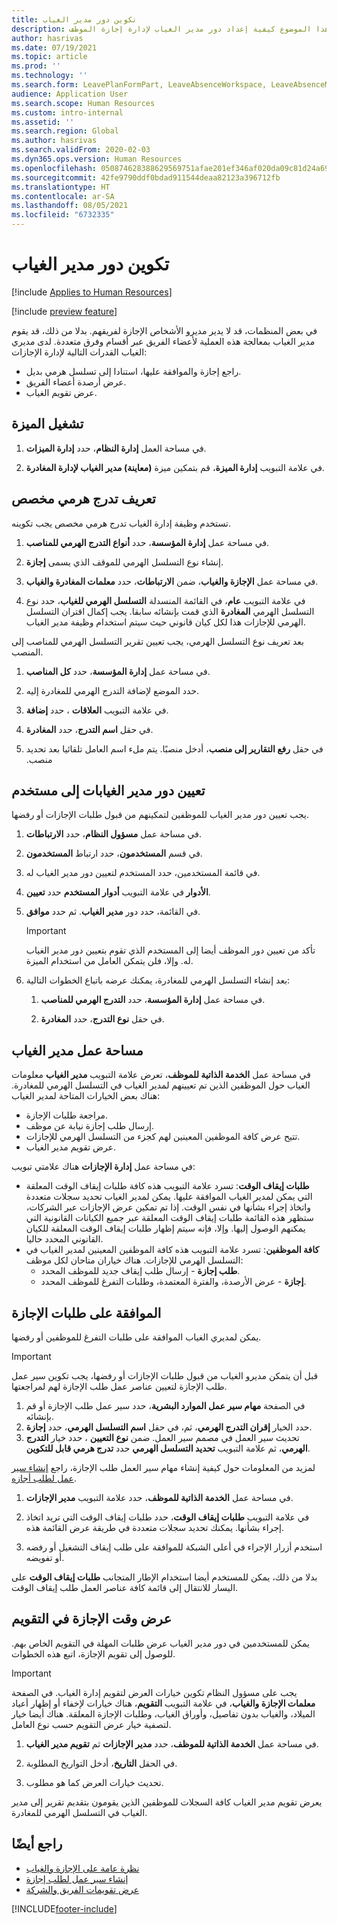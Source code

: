 ```yaml
---
title: تكوين دور مدير الغياب
description: يشرح هذا الموضوع كيفية إعداد دور مدير الغياب لإدارة إجازة الموظف.
author: hasrivas
ms.date: 07/19/2021
ms.topic: article
ms.prod: ''
ms.technology: ''
ms.search.form: LeavePlanFormPart, LeaveAbsenceWorkspace, LeaveAbsenceManager
audience: Application User
ms.search.scope: Human Resources
ms.custom: intro-internal
ms.assetid: ''
ms.search.region: Global
ms.author: hasrivas
ms.search.validFrom: 2020-02-03
ms.dyn365.ops.version: Human Resources
ms.openlocfilehash: 050874628388629569751afae201ef346af020da09c81d24a69e1a4b5eb41b6f
ms.sourcegitcommit: 42fe9790ddf0bdad911544deaa82123a396712fb
ms.translationtype: HT
ms.contentlocale: ar-SA
ms.lasthandoff: 08/05/2021
ms.locfileid: "6732335"
---
```

# <a name="configure-the-absence-manager-role"></a>تكوين دور مدير الغياب

[!include [Applies to Human Resources](../includes/applies-to-hr.md)]

[!include [preview feature](./includes/preview-feature.md)]

في بعض المنظمات، قد لا يدير مديرو الأشخاص الإجازة لفريقهم. بدلا من ذلك، قد يقوم مدير الغياب بمعالجة هذه العملية لأعضاء الفريق عبر أقسام وفرق متعددة. لدى مديري الغياب القدرات التالية لإدارة الإجازات:

- راجع إجازة والموافقة عليها، استنادا إلى تسلسل هرمي بديل.
- عرض أرصدة أعضاء الفريق.
- عرض تقويم الغياب.

## <a name="turn-on-the-feature"></a>تشغيل الميزة

1. في مساحة العمل **إدارة النظام**، حدد **إدارة الميزات**.

2. في علامة التبويب **إدارة الميزة**، قم بتمكين ميزة **(معاينة) مدير الغياب لإدارة المغادرة**.

## <a name="define-a-custom-hierarchy"></a>تعريف تدرج هرمي مخصص

تستخدم وظيفة إدارة الغياب تدرج هرمي مخصص يجب تكوينه.

1. في مساحة عمل **إدارة المؤسسة**، حدد **أنواع التدرج الهرمي للمناصب**.

2. إنشاء نوع التسلسل الهرمي للموقف الذي يسمى **إجازة**.

3. في مساحة عمل **الإجازة والغياب**، ضمن **الارتباطات**، حدد **معلمات المغادرة والغياب**.

4. في علامة التبويب **عام**، في القائمة المنسدلة **التسلسل الهرمي للغياب**، حدد نوع التسلسل الهرمي **المغادرة** الذي قمت بإنشائه سابقا. يجب إكمال اقتران التسلسل الهرمي للإجازات هذا لكل كيان قانوني حيث سيتم استخدام وظيفة مدير الغياب.

بعد تعريف نوع التسلسل الهرمي، يجب تعيين تقرير التسلسل الهرمي للمناصب إلى المنصب.

1. في مساحة عمل **إدارة المؤسسة**، حدد **كل المناصب**.

2. حدد الموضع لإضافة التدرج الهرمي للمغادرة إليه.

3. في علامة التبويب **العلاقات** ، حدد **إضافة**.

4. في حقل **اسم التدرج**، حدد **المغادرة**.

5. في حقل **‏‫رفع التقارير إلى منصب**، أدخل منصبًا. يتم ملء اسم العامل تلقائيا بعد تحديد منصب.

## <a name="assign-the-absence-manager-role-to-a-user"></a>تعيين دور مدير الغيابات إلى مستخدم

يجب تعيين دور مدير الغياب للموظفين لتمكينهم من قبول طلبات الإجازات أو رفضها.

1. في مساحة عمل **مسؤول النظام**، حدد **الارتباطات**.

2. في قسم **المستخدمون**، حدد ارتباط **المستخدمون**.

3. في قائمة المستخدمين، حدد المستخدم لتعيين دور مدير الغياب له.

4. في علامة التبويب **أدوار المستخدم** حدد **تعيين‏‎ الأدوار**.

5. في القائمة، حدد دور **مدير الغياب**. ثم حدد **موافق**.

    > [!IMPORTANT]
    > تأكد من تعيين دور الموظف أيضا إلى المستخدم الذي تقوم بتعيين دور مدير الغياب له. وإلا، فلن يتمكن العامل من استخدام الميزة.

6. بعد إنشاء التسلسل الهرمي للمغادرة، يمكنك عرضه باتباع الخطوات التالية:

    1. في مساحة عمل **إدارة المؤسسة**، حدد **التدرج الهرمي للمناصب**.
    
    2. في حقل **نوع التدرج**، حدد **المغادرة**.

## <a name="absence-manager-workspace"></a>مساحة عمل مدير الغياب

في مساحة عمل **الخدمة الذاتية للموظف**، تعرض علامة التبويب **مدير الغياب** معلومات الغياب حول الموظفين الذين تم تعيينهم لمدير الغياب في التسلسل الهرمي للمغادرة. هناك بعض الخيارات المتاحة لمدير الغياب: 
 - مراجعة طلبات الإجازة.</br>
 - إرسال طلب إجازة نيابة عن موظف.</br>
 - تتيح عرض كافة الموظفين المعينين لهم كجزء من التسلسل الهرمي للإجازات.</br>
 - عرض تقويم مدير الغياب.</br>

في مساحة عمل **إدارة الإجازات** هناك علامتي تبويب:
 - **طلبات إيقاف الوقت**: تسرد علامة التبويب هذه كافة طلبات إيقاف الوقت المعلقة التي يمكن لمدير الغياب الموافقة عليها. يمكن لمدير الغياب تحديد سجلات متعددة واتخاذ إجراء بشأنها في نفس الوقت. إذا تم تمكين عرض الإجازات عبر الشركات، ستظهر هذه القائمة طلبات إيقاف الوقت المعلقة عبر جميع الكيانات القانونية التي يمكنهم الوصول إليها. وإلا، فإنه سيتم إظهار طلبات إيقاف الوقت المعلقة للكيان القانوني المحدد حاليا. </br>
 - **كافة الموظفين**: تسرد علامة التبويب هذه كافة الموظفين المعينين لمدير الغياب في التسلسل الهرمي للإجازات. هناك خياران متاحان لكل موظف:
    - **طلب إجازة** - إرسال طلب إيقاف جديد للموظف المحدد.</br>
    - **إجازة** - عرض الأرصدة، والفترة المعتمدة، وطلبات التفرغ للموظف المحدد.</br>

## <a name="approve-time-off-requests"></a>الموافقة على طلبات الإجازة

يمكن لمديري الغياب الموافقة على طلبات التفرغ للموظفين أو رفضها. 

> [!IMPORTANT]
> قبل أن يتمكن مديرو الغياب من قبول طلبات الإجازات أو رفضها، يجب تكوين سير عمل طلب الإجازة لتعيين عناصر عمل طلب الإجازة لهم لمراجعتها.
>
> 1. في الصفحة **مهام سير عمل الموارد البشرية**، حدد سير عمل طلب الإجازة أو قم بإنشائه.
> 2. حدد الخيار **إقران التدرج الهرمي**، ثم، في حقل **اسم التسلسل الهرمي**، حدد **إجازة**.
> 3. تحديث سير العمل في مصمم سير العمل. ضمن **نوع التعيين** ، حدد خيار **التدرج الهرمي**، ثم علامة التبويب **تحديد التسلسل الهرمي** حدد **تدرج هرمي قابل للتكوين**.
>
> لمزيد من المعلومات حول كيفية إنشاء مهام سير العمل طلب الإجازة، راجع [إنشاء سير عمل لطلب أجازه](hr-leave-and-absence-workflow.md).

1. في مساحة عمل **الخدمة الذاتية للموظف**، حدد علامة التبويب **مدير الإجازات**.

2. في علامة التبويب **طلبات إيقاف الوقت**، حدد طلبات إيقاف الوقت التي تريد اتخاذ إجراء بشأنها. يمكنك تحديد سجلات متعددة في طريقة عرض القائمة هذه.

3. استخدم أزرار الإجراء في أعلى الشبكة للموافقة على طلب إيقاف التشغيل أو رفضه أو تفويضه. 

بدلا من ذلك، يمكن للمستخدم أيضا استخدام الإطار المتجانب **طلبات إيقاف الوقت** على اليسار للانتقال إلى قائمة كافة عناصر العمل طلب إيقاف الوقت. 

## <a name="view-time-off-in-the-calendar"></a>عرض وقت الإجازة في التقويم

يمكن للمستخدمين في دور مدير الغياب عرض طلبات المهلة في التقويم الخاص بهم. للوصول إلى تقويم الإجازة، اتبع هذه الخطوات.

> [!IMPORTANT]
> يجب على مسؤول النظام تكوين خيارات العرض لتقويم إدارة الغياب. في الصفحة **معلمات الإجازة والغياب**، في علامة التبويب **التقويم**، هناك خيارات لإخفاء أو إظهار أعياد الميلاد، والغياب بدون تفاصيل، وأوراق الغياب، وطلبات الإجازة المعلقة. هناك أيضا خيار لتصفية خيار عرض التقويم حسب نوع العامل.

1. في مساحة عمل **الخدمة الذاتية للموظف**، حدد **مدير الإجازات** ثم **تقويم مدير الغياب**.

2. في الحقل **التاريخ**، أدخل التواريخ المطلوبة.

3. تحديث خيارات العرض كما هو مطلوب.

يعرض تقويم مدير الغياب كافة السجلات للموظفين الذين يقومون بتقديم تقرير إلى مدير الغياب في التسلسل الهرمي للمغادرة.

## <a name="see-also"></a>راجع أيضًا

- [نظرة عامة على الإجازة والغياب](hr-leave-and-absence-overview.md)
- [إنشاء سير عمل لطلب إجازة](hr-leave-and-absence-workflow.md)
- [عرض تقويمات الفريق والشركة](hr-employee-self-service-calendar.md)

[!INCLUDE[footer-include](../includes/footer-banner.md)]
